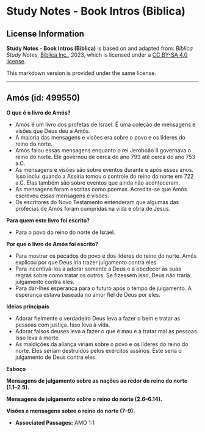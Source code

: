 # Study Notes - Book Intros (Biblica)

## License Information

**Study Notes - Book Intros (Biblica)** is based on and adapted from: _Biblica Study Notes_, [Biblica Inc.](https://www.biblica.com/), 2023, which is licensed under a [CC BY-SA 4.0 license](https://creativecommons.org/licenses/by-sa/4.0/legalcode.en).

This markdown version is provided under the same license.



--------------------------------

## Amós (id: 499550)

**O que é o livro de Amós?**

* Amós é um livro dos profetas de Israel. É uma coleção de mensagens e visões que Deus deu a Amós.
* A maioria das mensagens e visões era sobre o povo e os líderes do reino do norte.
* Amós falou essas mensagens enquanto o rei Jeroboão II governava o reino do norte. Ele governou de cerca do ano 793 até cerca do ano 753 a.C.
* As mensagens e visões são sobre eventos durante e após esses anos. Isso inclui quando a Assíria tomou o controle do reino do norte em 722 a.C. Elas também são sobre eventos que ainda não aconteceram.
* As mensagens foram escritas como poemas. Acredita\-se que Amós escreveu essas mensagens e visões.
* Os escritores do Novo Testamento entenderam que algumas das profecias de Amós foram cumpridas na vida e obra de Jesus.

**Para quem este livro foi escrito?**

* Para o povo do reino do norte de Israel.

**Por que o livro de Amós foi escrito?**

* Para mostrar os pecados do povo e dos líderes do reino do norte. Amós explicou por que Deus iria trazer julgamento contra eles.
* Para incentivá\-los a adorar somente a Deus e a obedecer às suas regras sobre como tratar os outros. Se fizessem isso, Deus não traria julgamento contra eles.
* Para dar\-lhes esperança para o futuro após o tempo de julgamento. A esperança estava baseada no amor fiel de Deus por eles.

**Ideias principais**

* Adorar fielmente o verdadeiro Deus leva a fazer o bem e tratar as pessoas com justiça. Isso leva à vida.
* Adorar falsos deuses leva a fazer o que é mau e a tratar mal as pessoas. Isso leva à morte.
* As maldições da aliança viriam sobre o povo e os líderes do reino do norte. Eles seriam destruídos pelos exércitos assírios. Este seria o julgamento de Deus contra eles.

**Esboço**

**Mensagens de julgamento sobre as nações ao redor do reino do norte (1\.1–2\.5\).**

**Mensagens de julgamento sobre o reino do norte (2\.6–6\.14\).**

**Visões e mensagens sobre o reino do norte (7–9\).**

* **Associated Passages:** AMO 1:1


